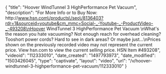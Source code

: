 {
    "title": "Hoover WindTunnel 3 HighPerformance Pet Vacuum",
    "description": "For More Info or to Buy Now: http:\/\/www.hsn.com\/products\/seo\/8136403?rdr=1&sourceid=youtube&cm_mmc=Social-_-Youtube-_-ProductVideo-_-493208\nHoover WindTunnel 3 HighPerformance Pet Vacuum  \nWhat's the reason you hate vacuuming? Not enough reach for overhead cleaning? Tooshort power cords? Hard to see in dark areas? Or maybe just...\nPrices shown on the previously recorded video may not represent the current price.  View hsn.com to view the current selling price. HSN Item #493208",
    "videoid": "112333010",
    "date_created": "1497793973",
    "date_modified": "1503426045",
    "type": "captivate",
    "layout": "video",
    "url": "\/v\/hoover-windtunnel-3-highperformance-pet-vacuum\/112333010"
}